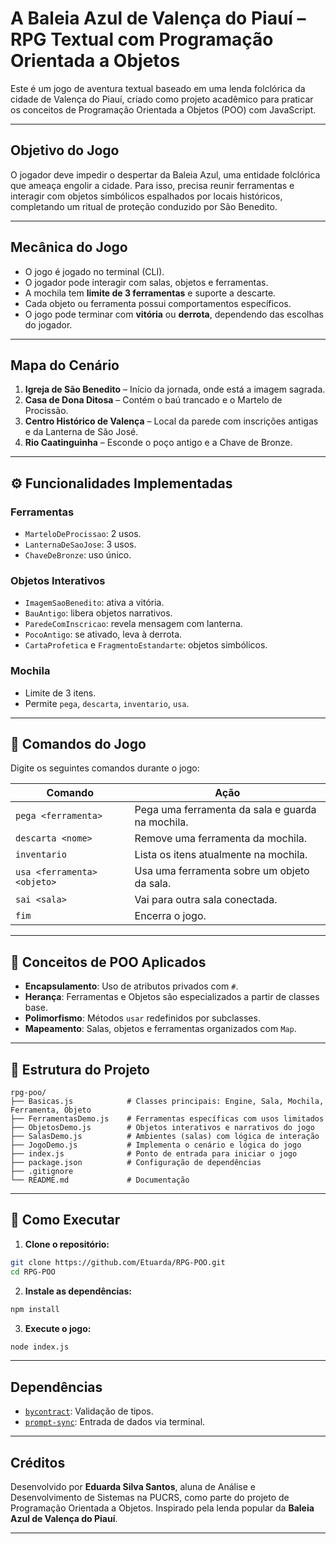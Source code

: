 #  A Baleia Azul de Valença do Piauí – RPG Textual com Programação Orientada a Objetos

Este é um jogo de aventura textual baseado em uma lenda folclórica da cidade de Valença do Piauí, criado como projeto acadêmico para praticar os conceitos de Programação Orientada a Objetos (POO) com JavaScript.

---

##  Objetivo do Jogo

O jogador deve impedir o despertar da Baleia Azul, uma entidade folclórica que ameaça engolir a cidade. Para isso, precisa reunir ferramentas e interagir com objetos simbólicos espalhados por locais históricos, completando um ritual de proteção conduzido por São Benedito.

---

##  Mecânica do Jogo

* O jogo é jogado no terminal (CLI).
* O jogador pode interagir com salas, objetos e ferramentas.
* A mochila tem **limite de 3 ferramentas** e suporte a descarte.
* Cada objeto ou ferramenta possui comportamentos específicos.
* O jogo pode terminar com **vitória** ou **derrota**, dependendo das escolhas do jogador.

---

##  Mapa do Cenário

1. **Igreja de São Benedito** – Início da jornada, onde está a imagem sagrada.
2. **Casa de Dona Ditosa** – Contém o baú trancado e o Martelo de Procissão.
3. **Centro Histórico de Valença** – Local da parede com inscrições antigas e da Lanterna de São José.
4. **Rio Caatinguinha** – Esconde o poço antigo e a Chave de Bronze.

---

## ⚙️ Funcionalidades Implementadas

### Ferramentas

* `MarteloDeProcissao`: 2 usos.
* `LanternaDeSaoJose`: 3 usos.
* `ChaveDeBronze`: uso único.

### Objetos Interativos

* `ImagemSaoBenedito`: ativa a vitória.
* `BauAntigo`: libera objetos narrativos.
* `ParedeComInscricao`: revela mensagem com lanterna.
* `PocoAntigo`: se ativado, leva à derrota.
* `CartaProfetica` e `FragmentoEstandarte`: objetos simbólicos.

### Mochila

* Limite de 3 itens.
* Permite `pega`, `descarta`, `inventario`, `usa`.

---

## 🧠 Comandos do Jogo

Digite os seguintes comandos durante o jogo:

| Comando                     | Ação                                             |
| --------------------------- | ------------------------------------------------ |
| `pega <ferramenta>`         | Pega uma ferramenta da sala e guarda na mochila. |
| `descarta <nome>`           | Remove uma ferramenta da mochila.                |
| `inventario`                | Lista os itens atualmente na mochila.            |
| `usa <ferramenta> <objeto>` | Usa uma ferramenta sobre um objeto da sala.      |
| `sai <sala>`                | Vai para outra sala conectada.                   |
| `fim`                       | Encerra o jogo.                                  |

---

## 🧠 Conceitos de POO Aplicados

* **Encapsulamento**: Uso de atributos privados com `#`.
* **Herança**: Ferramentas e Objetos são especializados a partir de classes base.
* **Polimorfismo**: Métodos `usar` redefinidos por subclasses.
* **Mapeamento**: Salas, objetos e ferramentas organizados com `Map`.

---

## 📂 Estrutura do Projeto

```
rpg-poo/
├── Basicas.js            # Classes principais: Engine, Sala, Mochila, Ferramenta, Objeto
├── FerramentasDemo.js    # Ferramentas específicas com usos limitados
├── ObjetosDemo.js        # Objetos interativos e narrativos do jogo
├── SalasDemo.js          # Ambientes (salas) com lógica de interação
├── JogoDemo.js           # Implementa o cenário e lógica do jogo
├── index.js              # Ponto de entrada para iniciar o jogo
├── package.json          # Configuração de dependências
├── .gitignore
└── README.md             # Documentação
```

---

## 🚀 Como Executar

1. **Clone o repositório:**

```bash
git clone https://github.com/Etuarda/RPG-POO.git
cd RPG-POO
```

2. **Instale as dependências:**

```bash
npm install
```

3. **Execute o jogo:**

```bash
node index.js
```

---

##  Dependências

* [`bycontract`](https://www.npmjs.com/package/bycontract): Validação de tipos.
* [`prompt-sync`](https://www.npmjs.com/package/prompt-sync): Entrada de dados via terminal.

---

##  Créditos

Desenvolvido por **Eduarda Silva Santos**, aluna de Análise e Desenvolvimento de Sistemas na PUCRS, como parte do projeto de Programação Orientada a Objetos.
Inspirado pela lenda popular da **Baleia Azul de Valença do Piauí**.

---


